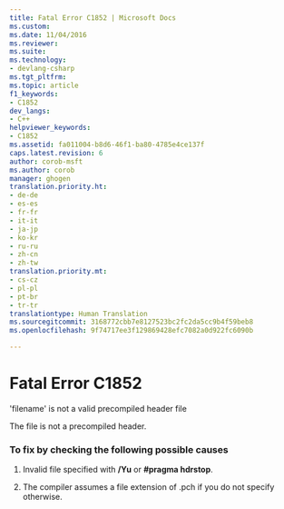 ```yaml
---
title: Fatal Error C1852 | Microsoft Docs
ms.custom: 
ms.date: 11/04/2016
ms.reviewer: 
ms.suite: 
ms.technology:
- devlang-csharp
ms.tgt_pltfrm: 
ms.topic: article
f1_keywords:
- C1852
dev_langs:
- C++
helpviewer_keywords:
- C1852
ms.assetid: fa011004-b8d6-46f1-ba80-4785e4ce137f
caps.latest.revision: 6
author: corob-msft
ms.author: corob
manager: ghogen
translation.priority.ht:
- de-de
- es-es
- fr-fr
- it-it
- ja-jp
- ko-kr
- ru-ru
- zh-cn
- zh-tw
translation.priority.mt:
- cs-cz
- pl-pl
- pt-br
- tr-tr
translationtype: Human Translation
ms.sourcegitcommit: 3168772cbb7e8127523bc2fc2da5cc9b4f59beb8
ms.openlocfilehash: 9f74717ee3f129869428efc7082a0d922fc6090b

---
```

# Fatal Error C1852
'filename' is not a valid precompiled header file  
  
 The file is not a precompiled header.  
  
### To fix by checking the following possible causes  
  
1.  Invalid file specified with **/Yu** or **#pragma hdrstop**.  
  
2.  The compiler assumes a file extension of .pch if you do not specify otherwise.


<!--HONumber=Jan17_HO1-->


